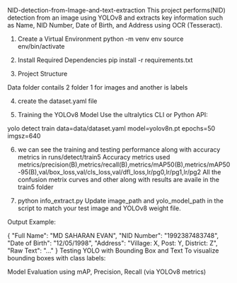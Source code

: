 NID-detection-from-Image-and-text-extraction
This project performs(NID) detection from an image using YOLOv8 and extracts key information such as Name, NID Number, Date of Birth, and Address using OCR (Tesseract).


1. Create a Virtual Environment
python -m venv env
source env/bin/activate

2. Install Required Dependencies
pip install -r requirements.txt


3. Project Structure

Data folder contails 2 folder 1 for images and another is labels

4. create the dataset.yaml file 


5. Training the YOLOv8 Model
Use the ultralytics CLI or Python API:

yolo detect train data=data/dataset.yaml model=yolov8n.pt epochs=50 imgsz=640

6. we can see the training and testing performance along with accuracy metrics in runs/detect/train5
   Accuracy metrics used metrics/precision(B),metrics/recall(B),metrics/mAP50(B),metrics/mAP50-95(B),val/box_loss,val/cls_loss,val/dfl_loss,lr/pg0,lr/pg1,lr/pg2
   All the confusion metrix curves and other along with results are availe in the train5 folder


8. python info_extract.py
Update image_path and yolo_model_path in the script to match your test image and YOLOv8 weight file.

Output Example:

{
    "Full Name": "MD SAHARAN EVAN",
    "NID Number": "1992387483748",
    "Date of Birth": "12/05/1998",
    "Address": "Village: X, Post: Y, District: Z",
    "Raw Text": "..."
}
Testing YOLO with Bounding Box and Text
To visualize bounding boxes with class labels:


Model Evaluation using mAP, Precision, Recall (via YOLOv8 metrics)
